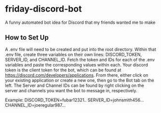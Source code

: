 # friday-discord-bot
A funny automated bot idea for Discord that my friends wanted me to make

## How to Set Up
A .env file will need to be created and put into the root directory. Within that .env file, create three variables on their own lines: DISCORD_TOKEN, SERVER_ID, and CHANNEL_ID. Fetch the token and IDs for each of the .env variables and paste the corresponding values within each. Your discord token is the client token for the bot, which can be found at https://discord.com/developers/applications. From there, either click on your existing application or create a new one, then go to the Bot tab on the left. The Server and Channel IDs can be found by right clicking on the server and channels you want the bot to message in, respectively.

Example:
DISCORD_TOKEN=fubar12321..
SERVER_ID=johnsmith456...
CHANNEL_ID=joeregular987...
